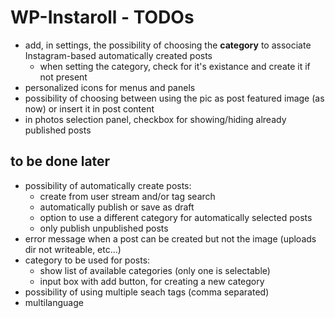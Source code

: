 WP-Instaroll - TODOs
====================

- add, in settings, the possibility of choosing the **category** to associate Instagram-based automatically created posts
	- when setting the category, check for it's existance and create it if not present
- personalized icons for menus and panels
- possibility of choosing between using the pic as post featured image (as now) or insert it in post content
- in photos selection panel, checkbox for showing/hiding already published posts


to be done later
----------------

- possibility of automatically create posts:
	- create from user stream and/or tag search
	- automatically publish or save as draft
	- option to use a different category for automatically selected posts
	- only publish unpublished posts
- error message when a post can be created but not the image (uploads dir not writeable, etc...)
- category to be used for posts:
	- show list of available categories (only one is selectable)
	- input box with add button, for creating a new category
- possibility of using multiple seach tags (comma separated)
- multilanguage
